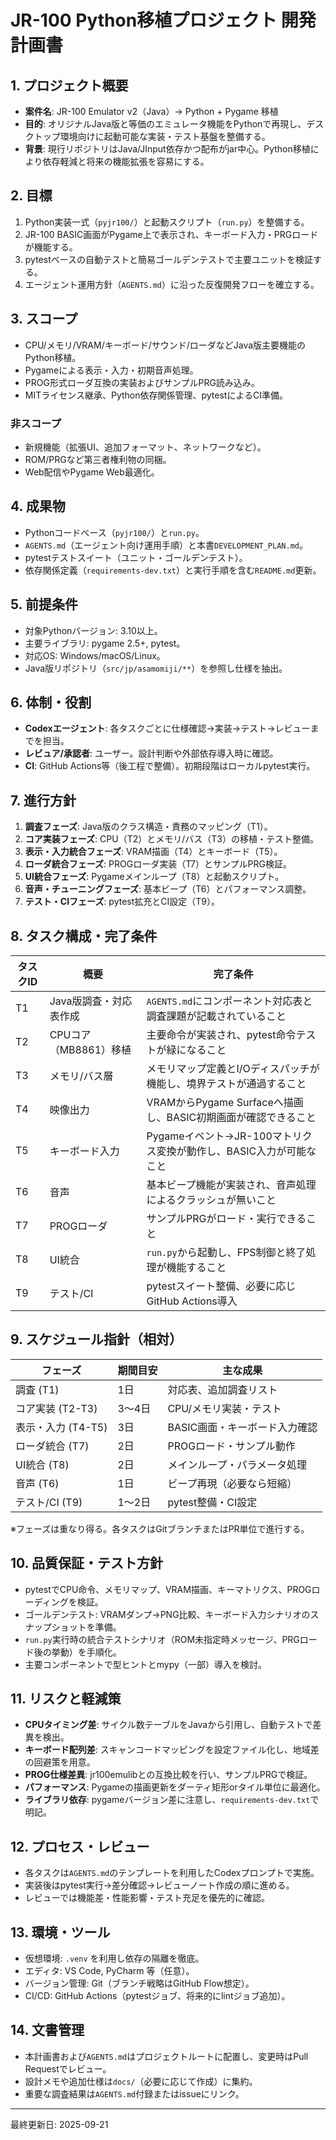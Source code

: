 # JR-100 Python移植プロジェクト 開発計画書

## 1. プロジェクト概要

- **案件名**: JR-100 Emulator v2（Java）→ Python + Pygame 移植
- **目的**: オリジナルJava版と等価のエミュレータ機能をPythonで再現し、デスクトップ環境向けに起動可能な実装・テスト基盤を整備する。
- **背景**: 現行リポジトリはJava/JInput依存かつ配布がjar中心。Python移植により依存軽減と将来の機能拡張を容易にする。

## 2. 目標

1. Python実装一式（`pyjr100/`）と起動スクリプト（`run.py`）を整備する。
2. JR-100 BASIC画面がPygame上で表示され、キーボード入力・PRGロードが機能する。
3. pytestベースの自動テストと簡易ゴールデンテストで主要ユニットを検証する。
4. エージェント運用方針（`AGENTS.md`）に沿った反復開発フローを確立する。

## 3. スコープ

- CPU/メモリ/VRAM/キーボード/サウンド/ローダなどJava版主要機能のPython移植。
- Pygameによる表示・入力・初期音声処理。
- PROG形式ローダ互換の実装およびサンプルPRG読み込み。
- MITライセンス継承、Python依存関係管理、pytestによるCI準備。

### 非スコープ

- 新規機能（拡張UI、追加フォーマット、ネットワークなど）。
- ROM/PRGなど第三者権利物の同梱。
- Web配信やPygame Web最適化。

## 4. 成果物

- Pythonコードベース（`pyjr100/`）と`run.py`。
- `AGENTS.md`（エージェント向け運用手順）と本書`DEVELOPMENT_PLAN.md`。
- pytestテストスイート（ユニット・ゴールデンテスト）。
- 依存関係定義（`requirements-dev.txt`）と実行手順を含む`README.md`更新。

## 5. 前提条件

- 対象Pythonバージョン: 3.10以上。
- 主要ライブラリ: pygame 2.5+, pytest。
- 対応OS: Windows/macOS/Linux。
- Java版リポジトリ（`src/jp/asamomiji/**`）を参照し仕様を抽出。

## 6. 体制・役割

- **Codexエージェント**: 各タスクごとに仕様確認→実装→テスト→レビューまでを担当。
- **レビュア/承認者**: ユーザー。設計判断や外部依存導入時に確認。
- **CI**: GitHub Actions等（後工程で整備）。初期段階はローカルpytest実行。

## 7. 進行方針

1. **調査フェーズ**: Java版のクラス構造・責務のマッピング（T1）。
2. **コア実装フェーズ**: CPU（T2）とメモリ/バス（T3）の移植・テスト整備。
3. **表示・入力統合フェーズ**: VRAM描画（T4）とキーボード（T5）。
4. **ローダ統合フェーズ**: PROGローダ実装（T7）とサンプルPRG検証。
5. **UI統合フェーズ**: Pygameメインループ（T8）と起動スクリプト。
6. **音声・チューニングフェーズ**: 基本ビープ（T6）とパフォーマンス調整。
7. **テスト・CIフェーズ**: pytest拡充とCI設定（T9）。

## 8. タスク構成・完了条件

| タスクID | 概要 | 完了条件 |
| --- | --- | --- |
| T1 | Java版調査・対応表作成 | `AGENTS.md`にコンポーネント対応表と調査課題が記載されていること |
| T2 | CPUコア（MB8861）移植 | 主要命令が実装され、pytest命令テストが緑になること |
| T3 | メモリ/バス層 | メモリマップ定義とI/Oディスパッチが機能し、境界テストが通過すること |
| T4 | 映像出力 | VRAMからPygame Surfaceへ描画し、BASIC初期画面が確認できること |
| T5 | キーボード入力 | Pygameイベント→JR-100マトリクス変換が動作し、BASIC入力が可能なこと |
| T6 | 音声 | 基本ビープ機能が実装され、音声処理によるクラッシュが無いこと |
| T7 | PROGローダ | サンプルPRGがロード・実行できること |
| T8 | UI統合 | `run.py`から起動し、FPS制御と終了処理が機能すること |
| T9 | テスト/CI | pytestスイート整備、必要に応じGitHub Actions導入 |

## 9. スケジュール指針（相対）

| フェーズ | 期間目安 | 主な成果 |
| --- | --- | --- |
| 調査 (T1) | 1日 | 対応表、追加調査リスト |
| コア実装 (T2-T3) | 3〜4日 | CPU/メモリ実装・テスト |
| 表示・入力 (T4-T5) | 3日 | BASIC画面・キーボード入力確認 |
| ローダ統合 (T7) | 2日 | PROGロード・サンプル動作 |
| UI統合 (T8) | 2日 | メインループ・パラメータ処理 |
| 音声 (T6) | 1日 | ビープ再現（必要なら短縮） |
| テスト/CI (T9) | 1〜2日 | pytest整備・CI設定 |

※フェーズは重なり得る。各タスクはGitブランチまたはPR単位で進行する。

## 10. 品質保証・テスト方針

- pytestでCPU命令、メモリマップ、VRAM描画、キーマトリクス、PROGローディングを検証。
- ゴールデンテスト: VRAMダンプ→PNG比較、キーボード入力シナリオのスナップショットを準備。
- `run.py`実行時の統合テストシナリオ（ROM未指定時メッセージ、PRGロード後の挙動）を手順化。
- 主要コンポーネントで型ヒントとmypy（一部）導入を検討。

## 11. リスクと軽減策

- **CPUタイミング差**: サイクル数テーブルをJavaから引用し、自動テストで差異を検出。
- **キーボード配列差**: スキャンコードマッピングを設定ファイル化し、地域差の回避策を用意。
- **PROG仕様差異**: jr100emulibとの互換比較を行い、サンプルPRGで検証。
- **パフォーマンス**: Pygameの描画更新をダーティ矩形orタイル単位に最適化。
- **ライブラリ依存**: pygameバージョン差に注意し、`requirements-dev.txt`で明記。

## 12. プロセス・レビュー

- 各タスクは`AGENTS.md`のテンプレートを利用したCodexプロンプトで実施。
- 実装後はpytest実行→差分確認→レビューノート作成の順に進める。
- レビューでは機能差・性能影響・テスト充足を優先的に確認。

## 13. 環境・ツール

- 仮想環境: `.venv` を利用し依存の隔離を徹底。
- エディタ: VS Code, PyCharm 等（任意）。
- バージョン管理: Git（ブランチ戦略はGitHub Flow想定）。
- CI/CD: GitHub Actions（pytestジョブ、将来的にlintジョブ追加）。

## 14. 文書管理

- 本計画書および`AGENTS.md`はプロジェクトルートに配置し、変更時はPull Requestでレビュー。
- 設計メモや追加仕様は`docs/`（必要に応じて作成）に集約。
- 重要な調査結果は`AGENTS.md`付録またはissueにリンク。

---

最終更新日: 2025-09-21
